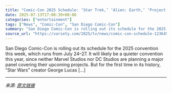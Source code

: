 ```yaml
---
title: "Comic-Con 2025 Schedule: ‘Star Trek,’ ‘Alien: Earth,’ ‘Project Hail Mary’ and George Lucas’ First-Ever Appearance"
date: 2025-07-13T17:08:39+08:00
categories: ["entertainment"]
tags: ["News", "Comic-Con", "San Diego Comic-Con"]
summary: "San Diego Comic-Con is rolling out its schedule for the 2025 convention this week, which runs from July 24–27. It will likely be a quieter convention this year, since neither Marvel Studios nor DC Stu"
source_url: "https://variety.com/2025/tv/news/comic-con-schedule-1236451802/"
---
```


San Diego Comic-Con is rolling out its schedule for the 2025 convention this week, which runs from July 24–27. It will likely be a quieter convention this year, since neither Marvel Studios nor DC Studios are planning a major panel covering their upcoming projects. But for the first time in its history, &#8220;Star Wars&#8221; creator George Lucas [&#8230;]

---

*来源: [原文链接](https://variety.com/2025/tv/news/comic-con-schedule-1236451802/)*
